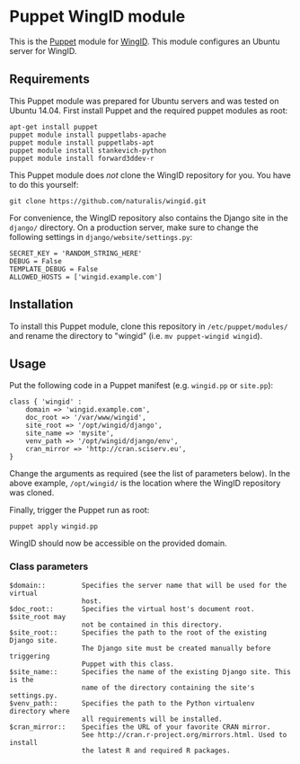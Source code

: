 # Puppet WingID module

This is the [Puppet][1] module for [WingID][2]. This module configures an Ubuntu
server for WingID.

## Requirements

This Puppet module was prepared for Ubuntu servers and was tested on Ubuntu
14.04. First install Puppet and the required puppet modules as root:

    apt-get install puppet
    puppet module install puppetlabs-apache
    puppet module install puppetlabs-apt
    puppet module install stankevich-python
    puppet module install forward3ddev-r

This Puppet module does *not* clone the WingID repository for you. You have to
do this yourself:

    git clone https://github.com/naturalis/wingid.git

For convenience, the WingID repository also contains the Django site in the
`django/` directory. On a production server, make sure to change the following
settings in `django/website/settings.py`:

    SECRET_KEY = 'RANDOM_STRING_HERE'
    DEBUG = False
    TEMPLATE_DEBUG = False
    ALLOWED_HOSTS = ['wingid.example.com']

## Installation

To install this Puppet module, clone this repository in `/etc/puppet/modules/`
and rename the directory to "wingid" (i.e. `mv puppet-wingid wingid`).

## Usage

Put the following code in a Puppet manifest (e.g. `wingid.pp` or `site.pp`):

    class { 'wingid' :
        domain => 'wingid.example.com',
        doc_root => '/var/www/wingid',
        site_root => '/opt/wingid/django',
        site_name => 'mysite',
        venv_path => '/opt/wingid/django/env',
        cran_mirror => 'http://cran.sciserv.eu',
    }

Change the arguments as required (see the list of parameters below). In the
above example, `/opt/wingid/` is the location where the WingID repository was
cloned.

Finally, trigger the Puppet run as root:

    puppet apply wingid.pp

WingID should now be accessible on the provided domain.

### Class parameters

    $domain::         Specifies the server name that will be used for the virtual
                      host.
    $doc_root::       Specifies the virtual host's document root. $site_root may
                      not be contained in this directory.
    $site_root::      Specifies the path to the root of the existing Django site.
                      The Django site must be created manually before triggering
                      Puppet with this class.
    $site_name::      Specifies the name of the existing Django site. This is the
                      name of the directory containing the site's settings.py.
    $venv_path::      Specifies the path to the Python virtualenv directory where
                      all requirements will be installed.
    $cran_mirror::    Specifies the URL of your favorite CRAN mirror.
                      See http://cran.r-project.org/mirrors.html. Used to install
                      the latest R and required R packages.

[1]: https://puppetlabs.com/puppet/what-is-puppet
[2]: https://github.com/naturalis/wingid

